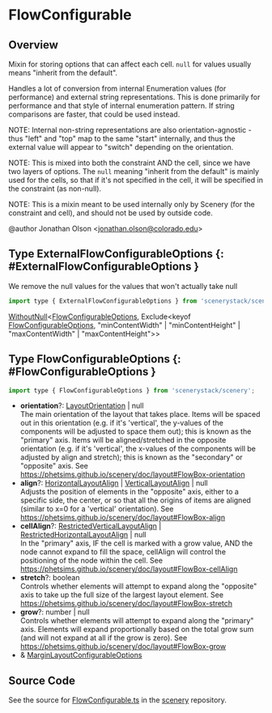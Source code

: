 # FlowConfigurable

## Overview

Mixin for storing options that can affect each cell. `null` for values usually means "inherit from the default".

Handles a lot of conversion from internal Enumeration values (for performance) and external string representations.
This is done primarily for performance and that style of internal enumeration pattern. If string comparisons are
faster, that could be used instead.

NOTE: Internal non-string representations are also orientation-agnostic - thus "left" and "top" map to the same
"start" internally, and thus the external value will appear to "switch" depending on the orientation.

NOTE: This is mixed into both the constraint AND the cell, since we have two layers of options. The `null` meaning
"inherit from the default" is mainly used for the cells, so that if it's not specified in the cell, it will be
specified in the constraint (as non-null).

NOTE: This is a mixin meant to be used internally only by Scenery (for the constraint and cell), and should not be
used by outside code.

@author Jonathan Olson &lt;jonathan.olson@colorado.edu&gt;

## Type ExternalFlowConfigurableOptions {: #ExternalFlowConfigurableOptions }


We remove the null values for the values that won't actually take null

```js
import type { ExternalFlowConfigurableOptions } from 'scenerystack/scenery';
```


[WithoutNull](../phet-core/WithoutNull.md)&lt;[FlowConfigurableOptions](../scenery/FlowConfigurable.md#FlowConfigurableOptions), Exclude&lt;keyof [FlowConfigurableOptions](../scenery/FlowConfigurable.md#FlowConfigurableOptions), "minContentWidth" | "minContentHeight" | "maxContentWidth" | "maxContentHeight"&gt;&gt;



## Type FlowConfigurableOptions {: #FlowConfigurableOptions }


```js
import type { FlowConfigurableOptions } from 'scenerystack/scenery';
```


- **orientation**?: [LayoutOrientation](../scenery/LayoutOrientation.md) | <span style="color: hsla(calc(var(--md-hue) + 180deg),80%,40%,1);">null</span>
<br>  The main orientation of the layout that takes place. Items will be spaced out in this orientation (e.g. if it's
  'vertical', the y-values of the components will be adjusted to space them out); this is known as the "primary"
  axis. Items will be aligned/stretched in the opposite orientation (e.g. if it's 'vertical', the x-values of
  the components will be adjusted by align and stretch); this is known as the "secondary" or "opposite" axis.
  See https://phetsims.github.io/scenery/doc/layout#FlowBox-orientation
- **align**?: [HorizontalLayoutAlign](../scenery/LayoutAlign.md#HorizontalLayoutAlign) | [VerticalLayoutAlign](../scenery/LayoutAlign.md#VerticalLayoutAlign) | <span style="color: hsla(calc(var(--md-hue) + 180deg),80%,40%,1);">null</span>
<br>  Adjusts the position of elements in the "opposite" axis, either to a specific side, the center, or so that all
  the origins of items are aligned (similar to x=0 for a 'vertical' orientation).
  See https://phetsims.github.io/scenery/doc/layout#FlowBox-align
- **cellAlign**?: [RestrictedVerticalLayoutAlign](../scenery/LayoutAlign.md#RestrictedVerticalLayoutAlign) | [RestrictedHorizontalLayoutAlign](../scenery/LayoutAlign.md#RestrictedHorizontalLayoutAlign) | <span style="color: hsla(calc(var(--md-hue) + 180deg),80%,40%,1);">null</span>
<br>  In the "primary" axis, IF the cell is marked with a grow value, AND the node cannot expand to fill the space,
  cellAlign will control the positioning of the node within the cell.
  See https://phetsims.github.io/scenery/doc/layout#FlowBox-cellAlign
- **stretch**?: <span style="color: hsla(calc(var(--md-hue) + 180deg),80%,40%,1);">boolean</span>
<br>  Controls whether elements will attempt to expand along the "opposite" axis to take up the full size of the
  largest layout element.
  See https://phetsims.github.io/scenery/doc/layout#FlowBox-stretch
- **grow**?: <span style="color: hsla(calc(var(--md-hue) + 180deg),80%,40%,1);">number</span> | <span style="color: hsla(calc(var(--md-hue) + 180deg),80%,40%,1);">null</span>
<br>  Controls whether elements will attempt to expand along the "primary" axis. Elements will expand proportionally
  based on the total grow sum (and will not expand at all if the grow is zero).
  See https://phetsims.github.io/scenery/doc/layout#FlowBox-grow
- &amp; [MarginLayoutConfigurableOptions](../scenery/MarginLayoutConfigurable.md#MarginLayoutConfigurableOptions)




## Source Code

See the source for [FlowConfigurable.ts](https://github.com/phetsims/scenery/blob/main/js/layout/constraints/FlowConfigurable.ts) in the [scenery](https://github.com/phetsims/scenery) repository.

